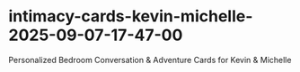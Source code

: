 # intimacy-cards-kevin-michelle-2025-09-07-17-47-00
Personalized Bedroom Conversation &amp; Adventure Cards for Kevin &amp; Michelle

